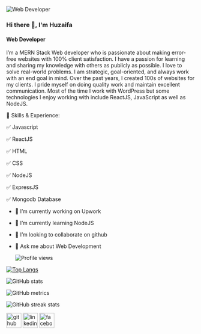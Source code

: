 ![Web Developer](https://scontent.fjsr11-1.fna.fbcdn.net/v/t39.30808-6/345051351_555759593412526_4508042112951292305_n.jpg?stp=dst-jpg_s960x960&_nc_cat=100&ccb=1-7&_nc_sid=e3f864&_nc_ohc=vYev8c7JK-YAX84Flki&_nc_ht=scontent.fjsr11-1.fna&oh=00_AfBCkqcFD6yYI_ObM5ttds19s5ZSXUFc3GNfeoFG5y1WZw&oe=64609678)

### Hi there 👋, I'm Huzaifa
#### Web Developer

I’m a MERN Stack Web developer who is passionate about making error-free websites with 100% client satisfaction. I have a passion for learning and sharing my knowledge with others as publicly as possible. I love to solve real-world problems. I am strategic, goal-oriented, and always work with an end goal in mind. Over the past years, I created 100s of websites for my clients. I pride myself on doing quality work and maintain excellent communication. Most of the time I work with WordPress but some technologies I enjoy working with include ReactJS, JavaScript as well as NodeJS.

🎯 Skills & Experience:

✅ Javascript

✅ ReactJS

✅ HTML 

✅ CSS 

✅ NodeJS 

✅ ExpressJS 

✅ Mongodb Database

- 🔭 I’m currently working on Upwork 
- 🌱 I’m currently learning NodeJS 
- 👯 I’m looking to collaborate on github 
- 💬 Ask me about Web Development 
 
  ![Profile views](https://gpvc.arturio.dev/Huzaifa707262) 




[![Top Langs](https://github-readme-stats.vercel.app/api/top-langs/?username=Huzaifa707262)](https://github.com/anuraghazra/github-readme-stats)

![GitHub stats](https://github-readme-stats.vercel.app/api?username=Huzaifa707262&show_icons=true)  

![GitHub metrics](https://metrics.lecoq.io/Huzaifa707262)  

![GitHub streak stats](https://streak-stats.demolab.com/?user=Huzaifa707262)  

 [<img src='https://cdn.jsdelivr.net/npm/simple-icons@3.0.1/icons/github.svg' alt='github' height='40'>](https://github.com/Huzaifa707262)  [<img src='https://cdn.jsdelivr.net/npm/simple-icons@3.0.1/icons/linkedin.svg' alt='linkedin' height='40'>](https://www.linkedin.com/in/huzaifa-islam-996a29249/)  [<img src='https://cdn.jsdelivr.net/npm/simple-icons@3.0.1/icons/facebook.svg' alt='facebook' height='40'>](https://www.facebook.com/https://www.facebook.com/profile.php?id=100091188691158)  

